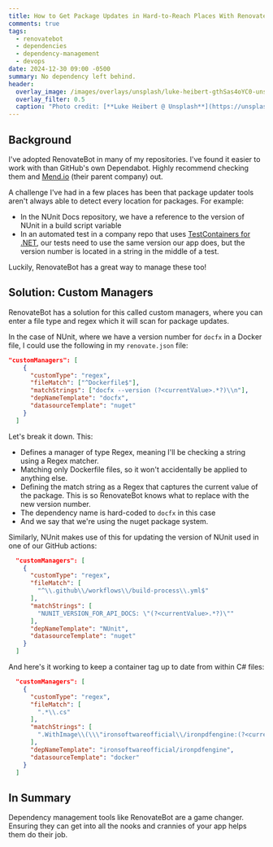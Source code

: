```yaml
---
title: How to Get Package Updates in Hard-to-Reach Places With RenovateBot
comments: true
tags:
  - renovatebot
  - dependencies
  - dependency-management
  - devops
date: 2024-12-30 09:00 -0500
summary: No dependency left behind.
header:
  overlay_image: /images/overlays/unsplash/luke-heibert-gthSas4oYC0-unsplash.jpg
  overlay_filter: 0.5
  caption: "Photo credit: [**Luke Heibert @ Unsplash**](https://unsplash.com/@lukeheibert?utm_content=creditCopyText&utm_medium=referral&utm_source=unsplash)"
---
```

## Background

I've adopted RenovateBot in many of my repositories. I've found it easier to work with than GitHub's own Dependabot. Highly recommend checking them and [Mend.io](https://mend.io) (their parent company) out.

A challenge I've had in a few places has been that package updater tools aren't always able to detect every location for packages. For example:

* In the NUnit Docs repository, we have a reference to the version of NUnit in a build script variable
* In an automated test in a company repo that uses [TestContainers for .NET](https://dotnet.testcontainers.org/), our tests need to use the same version our app does, but the version number is located in a string in the middle of a test.

Luckily, RenovateBot has a great way to manage these too!

## Solution: Custom Managers

RenovateBot has a solution for this called custom managers, where you can enter a file type and regex which it will scan for package updates.

In the case of NUnit, where we have a version number for `docfx` in a Docker file, I could use the following in my `renovate.json` file:

```json
"customManagers": [
    {
      "customType": "regex",
      "fileMatch": ["^Dockerfile$"],
      "matchStrings": ["docfx --version (?<currentValue>.*?)\\n"],
      "depNameTemplate": "docfx",
      "datasourceTemplate": "nuget"
    }
  ]
```

Let's break it down. This:

* Defines a manager of type Regex, meaning I'll be checking a string using a Regex matcher.
* Matching only Dockerfile files, so it won't accidentally be applied to anything else.
* Defining the match string as a Regex that captures the current value of the package. This is so RenovateBot knows what to replace with the new version number.
* The dependency name is hard-coded to `docfx` in this case
* And we say that we're using the nuget package system.

Similarly, NUnit makes use of this for updating the version of NUnit used in one of our GitHub actions:

```json
  "customManagers": [
    {
      "customType": "regex",
      "fileMatch": [
        "^\\.github\\/workflows\\/build-process\\.yml$"
      ],
      "matchStrings": [
        "NUNIT_VERSION_FOR_API_DOCS: \"(?<currentValue>.*?)\""
      ],
      "depNameTemplate": "NUnit",
      "datasourceTemplate": "nuget"
    }
  ]
```

And here's it working to keep a container tag up to date from within C# files:

```json
  "customManagers": [
    {
      "customType": "regex",
      "fileMatch": [
        ".*\\.cs"
      ],
      "matchStrings": [
        ".WithImage\\(\\\"ironsoftwareofficial\\/ironpdfengine:(?<currentValue>.*?)\\\"\\)"
      ],
      "depNameTemplate": "ironsoftwareofficial/ironpdfengine",
      "datasourceTemplate": "docker"
    }
  ]
```

## In Summary

Dependency management tools like RenovateBot are a game changer. Ensuring they can get into all the nooks and crannies of your app helps them do their job.
